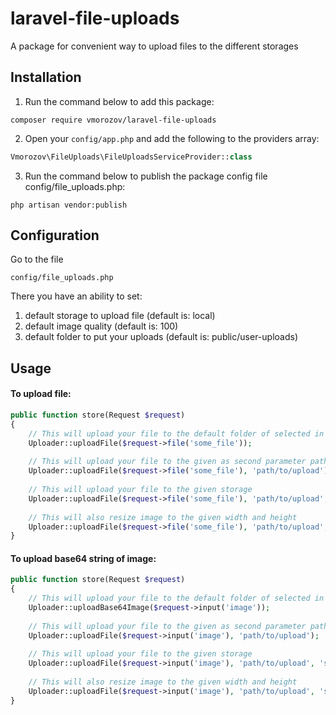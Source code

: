 # laravel-file-uploads
A package for convenient way to upload files to the different storages

## Installation
1. Run the command below to add this package:  
```
composer require vmorozov/laravel-file-uploads
```

2. Open your `config/app.php` and add the following to the providers array:
```php
Vmorozov\FileUploads\FileUploadsServiceProvider::class
```

3. Run the command below to publish the package config file config/file_uploads.php:  
```
php artisan vendor:publish
```

## Configuration

Go to the file
```
config/file_uploads.php
```
There you have an ability to set:
1. default storage to upload file (default is: local)
2. default image quality (default is: 100)
3. default folder to put your uploads (default is: public/user-uploads)

## Usage
#### To upload file:
```php
public function store(Request $request)
{   
    // This will upload your file to the default folder of selected in config storage
    Uploader::uploadFile($request->file('some_file'));
    
    // This will upload your file to the given as second parameter path of default storage
    Uploader::uploadFile($request->file('some_file'), 'path/to/upload');
    
    // This will upload your file to the given storage
    Uploader::uploadFile($request->file('some_file'), 'path/to/upload', 'storage_name');
    
    // This will also resize image to the given width and height
    Uploader::uploadFile($request->file('some_file'), 'path/to/upload', 'storage_name');
}
```

#### To upload base64 string of image:
```php
public function store(Request $request)
{   
    // This will upload your file to the default folder of selected in config storage
    Uploader::uploadBase64Image($request->input('image'));
    
    // This will upload your file to the given as second parameter path of default storage
    Uploader::uploadFile($request->input('image'), 'path/to/upload');
    
    // This will upload your file to the given storage
    Uploader::uploadFile($request->input('image'), 'path/to/upload', 'storage_name');
    
    // This will also resize image to the given width and height
    Uploader::uploadFile($request->input('image'), 'path/to/upload', 'storage_name');
}
```
